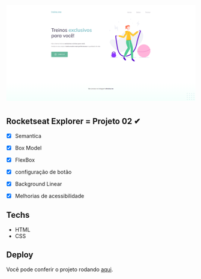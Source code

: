 ![Treineme](images/Treineme.png)

#

## Rocketseat Explorer = Projeto 02  ✔

- [x] Semantica
- [x] Box Model
- [x] FlexBox
- [x] configuração de botão
- [x] Background Linear
- [x] Melhorias de acessibilidade


## Techs

- HTML
- CSS


## Deploy

Você pode conferir o projeto rodando [aqui](https://idyllic-babka-acc314.netlify.app).
